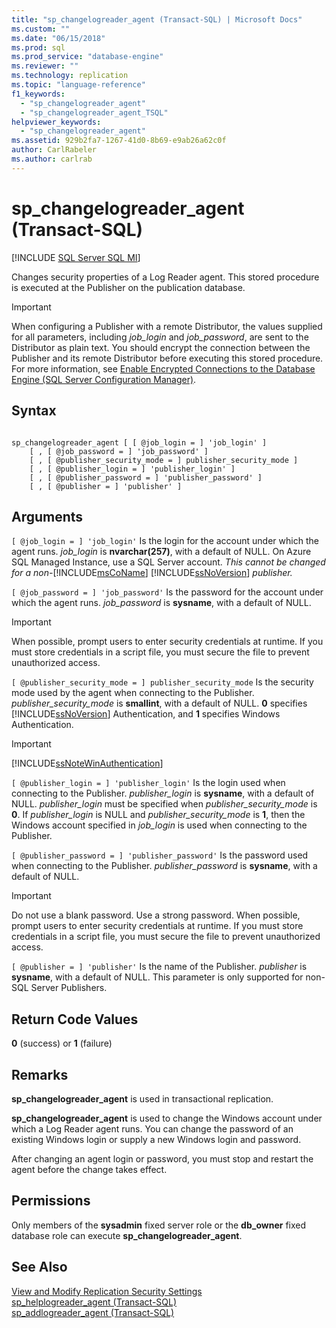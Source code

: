```yaml
---
title: "sp_changelogreader_agent (Transact-SQL) | Microsoft Docs"
ms.custom: ""
ms.date: "06/15/2018"
ms.prod: sql
ms.prod_service: "database-engine"
ms.reviewer: ""
ms.technology: replication
ms.topic: "language-reference"
f1_keywords: 
  - "sp_changelogreader_agent"
  - "sp_changelogreader_agent_TSQL"
helpviewer_keywords: 
  - "sp_changelogreader_agent"
ms.assetid: 929b2fa7-1267-41d0-8b69-e9ab26a62c0f
author: CarlRabeler
ms.author: carlrab
---
```

# sp_changelogreader_agent (Transact-SQL)
[!INCLUDE [SQL Server SQL MI](../../includes/applies-to-version/sql-asdbmi.md)]

  Changes security properties of a Log Reader agent. This stored procedure is executed at the Publisher on the publication database.  
  
> [!IMPORTANT]  
>  When configuring a Publisher with a remote Distributor, the values supplied for all parameters, including *job_login* and *job_password*, are sent to the Distributor as plain text. You should encrypt the connection between the Publisher and its remote Distributor before executing this stored procedure. For more information, see [Enable Encrypted Connections to the Database Engine &#40;SQL Server Configuration Manager&#41;](../../database-engine/configure-windows/enable-encrypted-connections-to-the-database-engine.md).  
  
## Syntax  
  
```  
  
sp_changelogreader_agent [ [ @job_login = ] 'job_login' ]  
    [ , [ @job_password = ] 'job_password' ]  
    [ , [ @publisher_security_mode = ] publisher_security_mode ]  
    [ , [ @publisher_login = ] 'publisher_login' ]  
    [ , [ @publisher_password = ] 'publisher_password' ]   
    [ , [ @publisher = ] 'publisher' ]  
```  
  
## Arguments  
`[ @job_login = ] 'job_login'`
 Is the login for the account under which the agent runs. *job_login* is **nvarchar(257)**, with a default of NULL. On Azure SQL Managed Instance, use a SQL Server account. *This cannot be changed for a non-*[!INCLUDE[msCoName](../../includes/msconame-md.md)] [!INCLUDE[ssNoVersion](../../includes/ssnoversion-md.md)] *publisher.*  
  
`[ @job_password = ] 'job_password'`
 Is the password for the account under which the agent runs. *job_password* is **sysname**, with a default of NULL.  
  
> [!IMPORTANT]  
>  When possible, prompt users to enter security credentials at runtime. If you must store credentials in a script file, you must secure the file to prevent unauthorized access.  
  
`[ @publisher_security_mode = ] publisher_security_mode`
 Is the security mode used by the agent when connecting to the Publisher. *publisher_security_mode* is **smallint**, with a default of NULL. **0** specifies [!INCLUDE[ssNoVersion](../../includes/ssnoversion-md.md)] Authentication, and **1** specifies Windows Authentication.  
  
> [!IMPORTANT]  
>  [!INCLUDE[ssNoteWinAuthentication](../../includes/ssnotewinauthentication-md.md)]  
  
`[ @publisher_login = ] 'publisher_login'`
 Is the login used when connecting to the Publisher. *publisher_login* is **sysname**, with a default of NULL. *publisher_login* must be specified when *publisher_security_mode* is **0**. If *publisher_login* is NULL and *publisher_security_mode* is **1**, then the Windows account specified in *job_login* is used when connecting to the Publisher.  
  
`[ @publisher_password = ] 'publisher_password'`
 Is the password used when connecting to the Publisher. *publisher_password* is **sysname**, with a default of NULL.  
  
> [!IMPORTANT]  
>  Do not use a blank password. Use a strong password. When possible, prompt users to enter security credentials at runtime. If you must store credentials in a script file, you must secure the file to prevent unauthorized access.  
  
`[ @publisher = ] 'publisher'`
 Is the name of the Publisher. *publisher* is **sysname**, with a default of NULL. This parameter is only supported for non-SQL Server Publishers.  
  
## Return Code Values  
 **0** (success) or **1** (failure)  
  
## Remarks  
 **sp_changelogreader_agent** is used in transactional replication.  
  
 **sp_changelogreader_agent** is used to change the Windows account under which a Log Reader agent runs. You can change the password of an existing Windows login or supply a new Windows login and password.  
  
 After changing an agent login or password, you must stop and restart the agent before the change takes effect.  
  
## Permissions  
 Only members of the **sysadmin** fixed server role or the **db_owner** fixed database role can execute **sp_changelogreader_agent**.  
  
## See Also  
 [View and Modify Replication Security Settings](../../relational-databases/replication/security/view-and-modify-replication-security-settings.md)   
 [sp_helplogreader_agent &#40;Transact-SQL&#41;](../../relational-databases/system-stored-procedures/sp-helplogreader-agent-transact-sql.md)   
 [sp_addlogreader_agent &#40;Transact-SQL&#41;](../../relational-databases/system-stored-procedures/sp-addlogreader-agent-transact-sql.md)  
  
  
